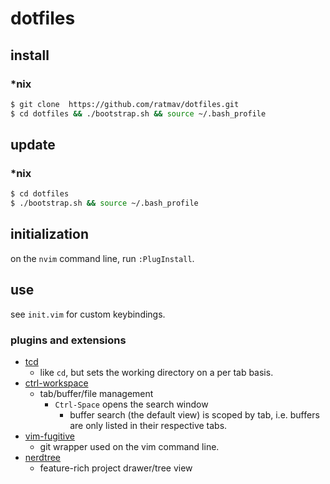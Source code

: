 dotfiles
========

## install

### *nix

```bash
$ git clone  https://github.com/ratmav/dotfiles.git
$ cd dotfiles && ./bootstrap.sh && source ~/.bash_profile
```

## update

### *nix

```bash
$ cd dotfiles
$ ./bootstrap.sh && source ~/.bash_profile
```

## initialization

on the `nvim` command line, run `:PlugInstall`.

## use

see `init.vim` for custom keybindings.

### plugins and extensions

* [tcd](https://github.com/neovim/neovim/blob/master/runtime/doc/editing.txt#L1263)
    * like `cd`, but sets the working directory on a per tab basis.
* [ctrl-workspace](https://github.com/vim-ctrlspace/vim-ctrlspace/blob/master/doc/ctrlspace.txt)
    * tab/buffer/file management
        * `Ctrl-Space` opens the search window
            * buffer search (the default view) is scoped by tab, i.e. buffers are only listed in their respective tabs.
* [vim-fugitive](https://github.com/tpope/vim-fugitive/blob/master/doc/fugitive.txt)
    * git wrapper used on the vim command line.
* [nerdtree](https://github.com/preservim/nerdtree/blob/master/doc/NERDTree.txt)
    * feature-rich project drawer/tree view
